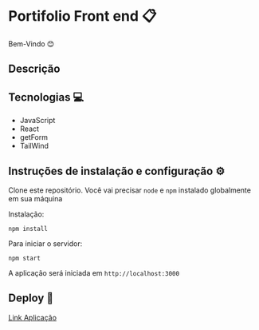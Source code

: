 # Portifolio Front end 📋

Bem-Vindo 😊

## Descrição

 

## Tecnologias 💻

* JavaScript
* React
* getForm
* TailWind

## Instruções de instalação e configuração ⚙️

Clone este repositório. Você vai precisar ```node``` e ```npm``` instalado globalmente em sua máquina

Instalação:

```npm install```

Para iniciar o servidor:

```npm start```

A aplicação será iniciada em ```http://localhost:3000```

## Deploy 🚀

[Link Aplicação](https://teste)